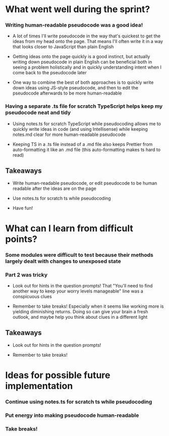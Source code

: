 # What went well during the sprint?

### Writing human-readable pseudocode was a good idea!

- A lot of times I'll write pseudocode in the way that's quickest to get the ideas from my head onto the page. That means I'll often write it in a way that looks closer to JavaScript than plain English

- Getting ideas onto the page quickly is a good instinct, but actually writing down pseudocode in plain English can be beneficial both in seeing a problem holistically and in quickly understanding intent when I come back to the pseudocode later

- One way to combine the best of both approaches is to quickly write down ideas using JS-style pseudocode, and then to edit the pseudocode afterwards to be more human-readable

### Having a separate .ts file for scratch TypeScript helps keep my pseudocode neat and tidy

- Using notes.ts for scratch TypeScript while pseudocoding allows me to quickly write ideas in code (and using Intellisense) while keeping notes.md clear for more human-readable pseudocode

- Keeping TS in a .ts file instead of a .md file also keeps Prettier from auto-formatting it like an .md file (this auto-formatting makes ts hard to read)

## Takeaways

- Write human-readable pseudocode, or edit pseudocode to be human readable after the ideas are on the page

- Use notes.ts for scratch ts while pseudocoding

- Have fun!

# What can I learn from difficult points?

### Some modules were difficult to test because their methods largely dealt with changes to unexposed state

### Part 2 was tricky

- Look out for hints in the question prompts! That "You'll need to find another way to keep your worry levels manageable" line was a conspicuous clues

- Remember to take breaks! Especially when it seems like working more is yielding diminishing returns. Doing so can give your brain a fresh outlook, and maybe help you think about clues in a different light

## Takeaways

- Look out for hints in the question prompts!

- Remember to take breaks!

# Ideas for possible future implementation

### Continue using notes.ts for scratch ts while pseudocoding

### Put energy into making pseudocode human-readable

### Take breaks!
